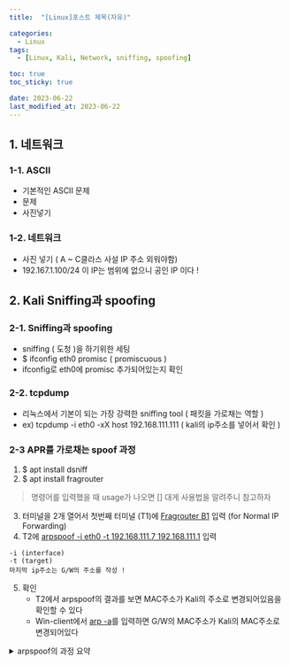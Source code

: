 ```yaml
---
title:  "[Linux]포스트 제목(자유)"

categories:
  - Linux
tags:
  - [Linux, Kali, Network, sniffing, spoofing] 

toc: true
toc_sticky: true

date: 2023-06-22
last_modified_at: 2023-06-22
---
```


<!-- post 폴더 이름 -> 연관성을 찾지못함 ( 이상하게 바꿔도 정상적으로 작동했기때문 ) -->



## 1. 네트워크
### 1-1. ASCII
- 기본적인 ASCII 문제
- 문제
- 사진넣기

### 1-2. 네트워크
- 사진 넣기 ( A ~ C클라스 사설 IP 주소 외워야함)
- 192.167.1.100/24 이 IP는 범위에 없으니 공인 IP 이다 !


## 2. Kali Sniffing과 spoofing

### 2-1. Sniffing과 spoofing
- sniffing ( 도청 )을 하기위한 세팅
- $ ifconfig eth0 promisc ( promiscuous )
- ifconfig로 eth0에 promisc 추가되어있는지 확인



### 2-2. tcpdump
- 리눅스에서 기본이 되는 가장 강력한 sniffing tool ( 패킷을 가로채는 역할 )
- ex) tcpdump -i eth0 -xX host 192.168.111.111  ( kali의 ip주소를 넣어서 확인 )

### 2-3 APR를 가로채는 spoof 과정
1. $ apt install dsniff
2. $ apt install fragrouter

> 명령어를 입력했을 때 usage가 나오면 [] 대게 사용법을 알려주니 참고하자

3. 터미널을 2개 열어서 첫번째 터미널 (T1)에 <u>Fragrouter B1</u> 입력 (for Normal IP Forwarding)
4. T2에 <u>arpspoof -i eth0 -t 192.168.111.7 192.168.111.1</u> 입력
```
-i (interface)
-t (target)
마지막 ip주소는 G/W의 주소를 작성 !
```
5. 확인
   - T2에서 arpspoof의 결과를 보면 MAC주소가 Kali의 주소로 변경되어있음을 확인할 수 있다
   - Win-client에서  <u>arp -a</u>를 입력하면 G/W의 MAC주소가 Kali의 MAC주소로 변경되어있다

<details>
<summary>arpspoof의 과정 요약</summary>
<div markdown="1">

```
	호스트 A에서 라우터를 거쳐서 인터넷으로 패킷이 가기전에
	공격자가 패킷을 먼저 받은 뒤 라우터에게 패킷을 전달해주려고 합니다.

	그 전에 세팅을 해야하는데
	공격자의 터미널에서 fragrouter B1 이라는 명령어로
	Nomarl IP Forwarding 을 미리해줍니다.

	그리고
	arpspoof -i(interface) eth0 -t(target) 192.168.111.7 192.168.111.1
	명령어를 입력하여 Target IP주소를 가진 호스트가 공격자를 게이트웨이라고 속입니다.


	그러면
	공격자는 A의 패킷정보를 뜯어서 볼 수 있게 패킷이 공격자를 거쳐서 라우터로 가게됩니다.
```
</div>
</details>

